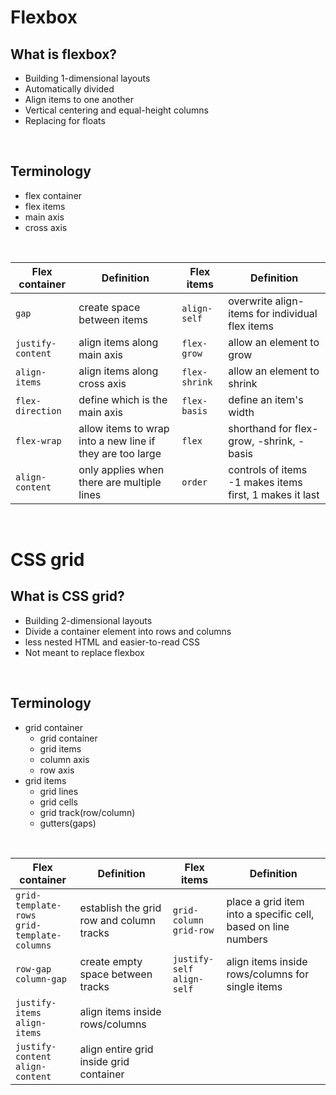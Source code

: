 # Flexbox

## What is flexbox?

- Building 1-dimensional layouts
- Automatically divided
- Align items to one another
- Vertical centering and equal-height columns
- Replacing for floats

<br>

## Terminology

- flex container
- flex items
- main axis
- cross axis

<br>

| Flex container    | Definition                                                | Flex items    | Definition                                              |
| ----------------- | --------------------------------------------------------- | ------------- | ------------------------------------------------------- |
| `gap`             | create space between items                                | `align-self`  | overwrite align-items for individual flex items         |
| `justify-content` | align items along main axis                               | `flex-grow`   | allow an element to grow                                |
| `align-items`     | align items along cross axis                              | `flex-shrink` | allow an element to shrink                              |
| `flex-direction`  | define which is the main axis                             | `flex-basis`  | define an item's width                                  |
| `flex-wrap`       | allow items to wrap into a new line if they are too large | `flex`        | shorthand for flex-grow, -shrink, -basis                |
| `align-content`   | only applies when there are multiple lines                | `order`       | controls of items -1 makes items first, 1 makes it last |

<br>

# CSS grid

## What is CSS grid?

- Building 2-dimensional layouts
- Divide a container element into rows and columns
- less nested HTML and easier-to-read CSS
- Not meant to replace flexbox

<br>

## Terminology

- grid container
  - grid container
  - grid items
  - column axis
  - row axis
- grid items
  - grid lines
  - grid cells
  - grid track(row/column)
  - gutters(gaps)

<br>

| Flex container                                    | Definition                               | Flex items                       | Definition                                                    |
| ------------------------------------------------- | ---------------------------------------- | -------------------------------- | ------------------------------------------------------------- |
| `grid-template-rows` <br> `grid-template-columns` | establish the grid row and column tracks | `grid-column` <br> `grid-row`    | place a grid item into a specific cell, based on line numbers |
| `row-gap` <br> `column-gap`                       | create empty space between tracks        | `justify-self` <br> `align-self` | align items inside rows/columns for single items              |
| `justify-items` <br> `align-items`                | align items inside rows/columns          |                                  |
| `justify-content` <br> `align-content`            | align entire grid inside grid container  |
